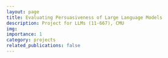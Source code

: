 ```yaml
---
layout: page
title: Evaluating Persuasiveness of Large Language Models
description: Project for LLMs (11-667), CMU
img: 
importance: 1
category: projects
related_publications: false
---
```


